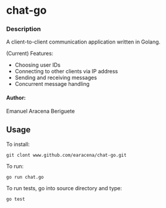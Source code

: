 # chat-go

### Description
A client-to-client communication application written in Golang.


(Current) Features:
* Choosing user IDs
* Connecting to other clients via IP address
* Sending and receiving messages
* Concurrent message handling

#### Author: 
Emanuel Aracena Beriguete

## Usage
To install:

``` git clont www.github.com/earacena/chat-go.git ```

To run:

``` go run chat.go ```

To run tests, go into source directory and type:

``` go test ```
